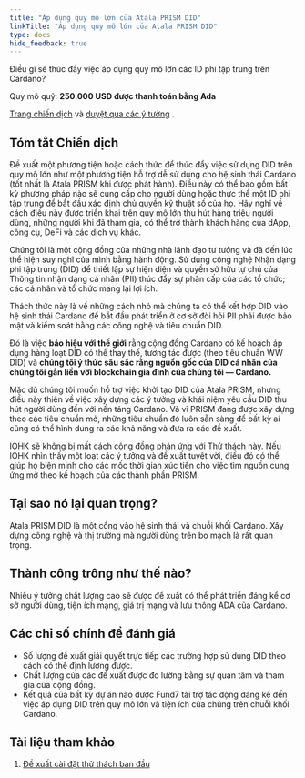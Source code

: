 ```yaml
---
title: "Áp dụng quy mô lớn của Atala PRISM DID"
linkTitle: "Áp dụng quy mô lớn của Atala PRISM DID"
type: docs
hide_feedback: true
---
```


Điều gì sẽ thúc đẩy việc áp dụng quy mô lớn các ID phi tập trung trên Cardano?

Quy mô quỹ: **250.000 USD được thanh toán bằng Ada**

[Trang chiến dịch](https://cardano.ideascale.com/a/campaign-home/26116) và [duyệt qua các ý tưởng](https://cardano.ideascale.com/a/ideas/top/campaign-filter/byids/campaigns/26116/stage/unspecified) .

## Tóm tắt Chiến dịch

Đề xuất một phương tiện hoặc cách thức để thúc đẩy việc sử dụng DID trên quy mô lớn như một phương tiện hỗ trợ dễ sử dụng cho hệ sinh thái Cardano (tốt nhất là Atala PRISM khi được phát hành). Điều này có thể bao gồm bất kỳ phương pháp nào sẽ cung cấp cho người dùng hoặc thực thể một ID phi tập trung để bắt đầu xác định chủ quyền kỹ thuật số của họ. Hãy nghĩ về cách điều này được triển khai trên quy mô lớn thu hút hàng triệu người dùng, những người khi đã tham gia, có thể trở thành khách hàng của dApp, công cụ, DeFi và các dịch vụ khác.

Chúng tôi là một cộng đồng của những nhà lãnh đạo tư tưởng và đã đến lúc thể hiện suy nghĩ của mình bằng hành động. Sử dụng công nghệ Nhận dạng phi tập trung (DID) để thiết lập sự hiện diện và quyền sở hữu tự chủ của Thông tin nhận dạng cá nhân (PII) thúc đẩy sự phân cấp của các tổ chức; các cá nhân và tổ chức mang lại lợi ích.

Thách thức này là về những cách nhỏ mà chúng ta có thể kết hợp DID vào hệ sinh thái Cardano để bắt đầu phát triển ở cơ sở đòi hỏi PII phải được bảo mật và kiểm soát bằng các công nghệ và tiêu chuẩn DID.

Đó là  việc **báo hiệu với thế giới** rằng cộng đồng Cardano có kế hoạch áp dụng hàng loạt DID có thể thay thế, tương tác được (theo tiêu chuẩn WW DID) và **chúng tôi ý thức sâu sắc rằng nguồn gốc của DID cá nhân của chúng tôi gắn liền với blockchain gia đình của chúng tôi — Cardano.**

Mặc dù chúng tôi muốn hỗ trợ việc khởi tạo DID của Atala PRISM, nhưng điều này thiên về việc xây dựng các ý tưởng và khái niệm yêu cầu DID thu hút người dùng đến với nền tảng Cardano. Và vì PRISM đang được xây dựng theo các tiêu chuẩn mở, những tiêu chuẩn đó luôn sẵn sàng để bất kỳ ai cũng có thể hình dung ra các khả năng và đưa ra các đề xuất.

IOHK sẽ không bị mất cách cộng đồng phản ứng với Thử thách này. Nếu IOHK nhìn thấy một loạt các ý tưởng và đề xuất tuyệt vời, điều đó có thể giúp họ biện minh cho các mốc thời gian xúc tiến cho việc tìm nguồn cung ứng mở theo kế hoạch của các thành phần PRISM.

## Tại sao nó lại quan trọng?

Atala PRISM DID là một cổng vào hệ sinh thái và chuỗi khối Cardano. Xây dựng công nghệ và thị trường mà người dùng trên bo mạch là rất quan trọng.

## Thành công trông như thế nào?

Nhiều ý tưởng chất lượng cao sẽ được đề xuất có thể phát triển đáng kể cơ sở người dùng, tiện ích mạng, giá trị mạng và lưu thông ADA của Cardano.

## Các chỉ số chính để đánh giá

- Số lượng đề xuất giải quyết trực tiếp các trường hợp sử dụng DID theo cách có thể định lượng được.
- Chất lượng của các đề xuất được đo lường bằng sự quan tâm và tham gia của cộng đồng.
- Kết quả của bất kỳ dự án nào được Fund7 tài trợ tác động đáng kể đến việc áp dụng DID trên quy mô lớn và tiện ích của chúng trên chuỗi khối Cardano.

## Tài liệu tham khảo

1. [Đề xuất cài đặt thử thách ban đầu](https://cardano.ideascale.com/a/dtd/Atala-PRISM-DID-Mass-Scale-Adoption/350613-48088)
